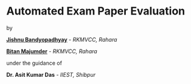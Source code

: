# Automated Exam Paper Evaluation
by

[**Jishnu Bandyopadhyay**](https://github.com/TheRealJishnu) - *RKMVCC, Rahara*

[**Bitan Majumder**](https://github.com/bitanM) - *RKMVCC, Rahara*


under the guidance of

**Dr. Asit Kumar Das** - *IIEST, Shibpur*

